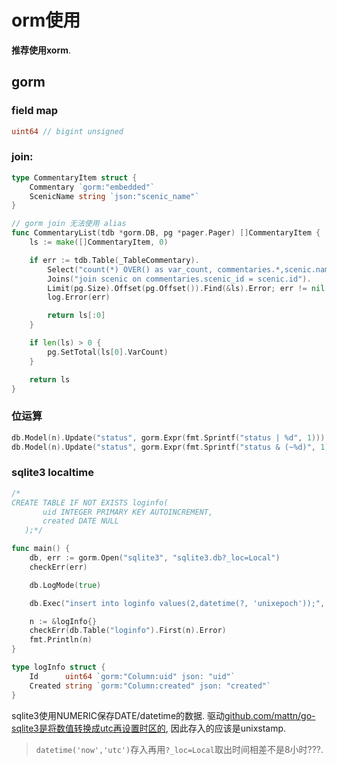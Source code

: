 # orm使用
**推荐使用xorm**.

## gorm
### field map
```go
uint64 // bigint unsigned
```

### join:
```go
type CommentaryItem struct {
	Commentary `gorm:"embedded"`
	ScenicName string `json:"scenic_name"`
}

// gorm join 无法使用 alias
func CommentaryList(tdb *gorm.DB, pg *pager.Pager) []CommentaryItem {
	ls := make([]CommentaryItem, 0)

	if err := tdb.Table(_TableCommentary).
		Select("count(*) OVER() as var_count, commentaries.*,scenic.name as scenic_name").
		Joins("join scenic on commentaries.scenic_id = scenic.id").
		Limit(pg.Size).Offset(pg.Offset()).Find(&ls).Error; err != nil {
		log.Error(err)

		return ls[:0]
	}

	if len(ls) > 0 {
		pg.SetTotal(ls[0].VarCount)
	}

	return ls
}
```

### 位运算
```go
db.Model(n).Update("status", gorm.Expr(fmt.Sprintf("status | %d", 1))).Error
db.Model(n).Update("status", gorm.Expr(fmt.Sprintf("status & (~%d)", 1))).Error
```

### sqlite3 localtime
```go
/*
CREATE TABLE IF NOT EXISTS loginfo(
       uid INTEGER PRIMARY KEY AUTOINCREMENT,
       created DATE NULL
   );*/

func main() {
	db, err := gorm.Open("sqlite3", "sqlite3.db?_loc=Local")
	checkErr(err)

	db.LogMode(true)

	db.Exec("insert into loginfo values(2,datetime(?, 'unixepoch'));", time.Now().Unix())

	n := &logInfo{}
	checkErr(db.Table("loginfo").First(n).Error)
	fmt.Println(n)
}

type logInfo struct {
	Id      uint64 `gorm:"Column:uid" json: "uid"`
	Created string `gorm:"Column:created" json: "created"`
}
```

sqlite3使用NUMERIC保存DATE/datetime的数据. 驱动[github.com/mattn/go-sqlite3是将数值转换成utc再设置时区的](https://github.com/mattn/go-sqlite3/blob/master/sqlite3.go#L2036), 因此存入的应该是unixstamp.

> `datetime('now','utc')`存入再用`?_loc=Local`取出时间相差不是8小时???.